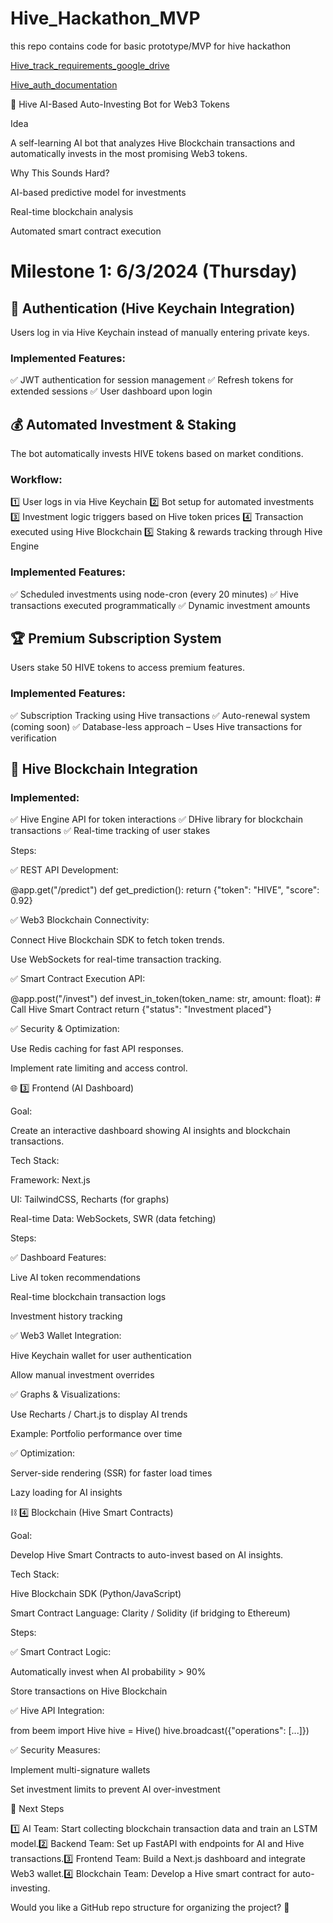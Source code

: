 # Hive_Hackathon_MVP
this repo contains  code for basic prototype/MVP for hive hackathon

[Hive_track_requirements_google_drive](https://drive.google.com/file/d/16jqJHlONuIHzg9o5fkA4x5TV1-h1tulK/view?usp=drive_link)

[Hive_auth_documentation](https://docs.hiveauth.com/)

🚀 Hive AI-Based Auto-Investing Bot for Web3 Tokens

Idea

A self-learning AI bot that analyzes Hive Blockchain transactions and automatically invests in the most promising Web3 tokens.

Why This Sounds Hard?

AI-based predictive model for investments

Real-time blockchain analysis

Automated smart contract execution

# Milestone 1: 6/3/2024 (Thursday)

## 🔑 Authentication (Hive Keychain Integration)
Users log in via Hive Keychain instead of manually entering private keys.

### Implemented Features:
✅ JWT authentication for session management
✅ Refresh tokens for extended sessions
✅ User dashboard upon login

## 💰 Automated Investment & Staking
The bot automatically invests HIVE tokens based on market conditions.

### Workflow:
1️⃣ User logs in via Hive Keychain
2️⃣ Bot setup for automated investments
3️⃣ Investment logic triggers based on Hive token prices
4️⃣ Transaction executed using Hive Blockchain
5️⃣ Staking & rewards tracking through Hive Engine

### Implemented Features:
✅ Scheduled investments using node-cron (every 20 minutes)
✅ Hive transactions executed programmatically
✅ Dynamic investment amounts

## 🏆 Premium Subscription System
Users stake 50 HIVE tokens to access premium features.

### Implemented Features:
✅ Subscription Tracking using Hive transactions
✅ Auto-renewal system (coming soon)
✅ Database-less approach – Uses Hive transactions for verification

## 🔗 Hive Blockchain Integration
### Implemented:
✅ Hive Engine API for token interactions
✅ DHive library for blockchain transactions
✅ Real-time tracking of user stakes

Steps:

✅ REST API Development:

@app.get("/predict")
def get_prediction():
    return {"token": "HIVE", "score": 0.92}

✅ Web3 Blockchain Connectivity:

Connect Hive Blockchain SDK to fetch token trends.

Use WebSockets for real-time transaction tracking.

✅ Smart Contract Execution API:

@app.post("/invest")
def invest_in_token(token_name: str, amount: float):
    # Call Hive Smart Contract
    return {"status": "Investment placed"}

✅ Security & Optimization:

Use Redis caching for fast API responses.

Implement rate limiting and access control.

🌐 3️⃣ Frontend (AI Dashboard)

Goal:

Create an interactive dashboard showing AI insights and blockchain transactions.

Tech Stack:

Framework: Next.js

UI: TailwindCSS, Recharts (for graphs)

Real-time Data: WebSockets, SWR (data fetching)

Steps:

✅ Dashboard Features:

Live AI token recommendations

Real-time blockchain transaction logs

Investment history tracking

✅ Web3 Wallet Integration:

Hive Keychain wallet for user authentication

Allow manual investment overrides

✅ Graphs & Visualizations:

Use Recharts / Chart.js to display AI trends

Example: Portfolio performance over time

✅ Optimization:

Server-side rendering (SSR) for faster load times

Lazy loading for AI insights

⛓ 4️⃣ Blockchain (Hive Smart Contracts)

Goal:

Develop Hive Smart Contracts to auto-invest based on AI insights.

Tech Stack:

Hive Blockchain SDK (Python/JavaScript)

Smart Contract Language: Clarity / Solidity (if bridging to Ethereum)

Steps:

✅ Smart Contract Logic:

Automatically invest when AI probability > 90%

Store transactions on Hive Blockchain

✅ Hive API Integration:

from beem import Hive
hive = Hive()
hive.broadcast({"operations": [...]})

✅ Security Measures:

Implement multi-signature wallets

Set investment limits to prevent AI over-investment

🚀 Next Steps

1️⃣ AI Team: Start collecting blockchain transaction data and train an LSTM model.2️⃣ Backend Team: Set up FastAPI with endpoints for AI and Hive transactions.3️⃣ Frontend Team: Build a Next.js dashboard and integrate Web3 wallet.4️⃣ Blockchain Team: Develop a Hive smart contract for auto-investing.

Would you like a GitHub repo structure for organizing the project? 🚀
